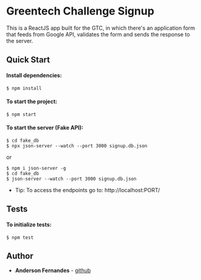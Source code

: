 # Greentech Challenge Signup

This is a ReactJS app built for the GTC, in which there's an application form that feeds from Google API, validates the form and sends the response to the server.


## Quick Start


#### Install dependencies:
 
```
$ npm install
```

####  To start the project:

```
$ npm start
```

####  To start the server (Fake API):


```
$ cd fake_db
$ npx json-server --watch --port 3000 signup.db.json
```
or
```
$ npm i json-server -g
$ cd fake_db
$ json-server --watch --port 3000 signup.db.json
```

* Tip: To access the endpoints go to: http://localhost:PORT/


## Tests


####  To initialize tests:

  
```
$ npm test
```
  

## Author
  

*  **Anderson Fernandes** - [github](https://github.com/AndersonFeernandes)
